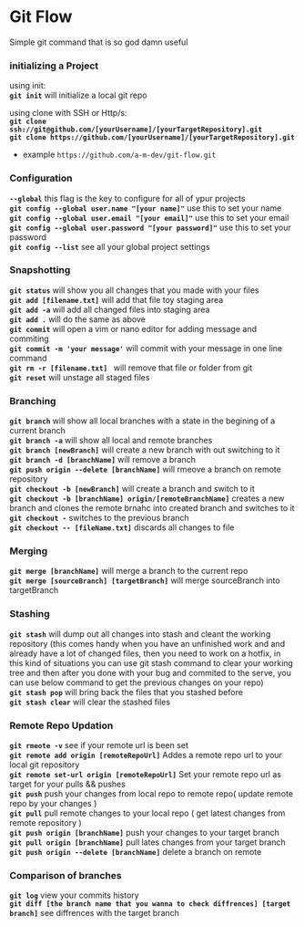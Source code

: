 # Git Flow
Simple git command that is so god damn useful



### initializing a Project
using init:  
**`git init`** will initialize a local git repo

using clone with SSH or Http/s:  
**`git clone ssh://git@github.com/[yourUsername]/[yourTargetRepository].git`**    
**`git clone https://github.com/[yourUsername]/[yourTargetRepository].git`**  
* example `https://github.com/a-m-dev/git-flow.git`  



### Configuration
**`--global`** this flag is the key to configure for all of ypur projects  
**`git config --global user.name "[your name]"`** use this to set your name  
**`git config --global user.email "[your email]"`** use this to set your email  
**`git config --global user.password "[your password]"`** use this to set your password  
**`git config --list`** see all your global project settings  




### Snapshotting
**`git status`** will show you all changes that you made with your files  
**`git add [filename.txt]`** will add that file toy staging area   
**`git add -a`** will add all changed files into staging area  
**`git add .`** will do the same as above   
**`git commit`** will open a vim or nano editor for adding message and commiting  
**`git commit -m 'your message'`** will commit with your message in one line command   
**`git rm -r [filename.txt] `** will remove that file or folder from git    
**`git reset`** will unstage all staged files  





### Branching 
**`git branch`** will show all local branches with a state in the begining of a current branch   
**`git branch -a`** will show all local and remote branches   
**`git branch [newBranch]`** will create a new branch with out switching to it    
**`git branch -d [branchName]`** will remove a branch    
**`git push origin --delete [branchName]`** will rmeove a branch on remote repository    
**`git checkout -b [newBranch]`** will create a branch and switch to it    
**`git checkout -b [branchName] origin/[remoteBranchName]`** creates a new branch and clones the remote brnahc into created branch and switches to it    
**`git checkout -`** switches to the previous branch    
**`git checkout -- [fileName.txt]`** discards all changes to file    





### Merging
**`git merge [branchName]`** will merge a branch to the current repo   
**`git merge [sourceBranch] [targetBranch]`** will merge sourceBranch into targetBranch  




### Stashing
**`git stash`** will dump out all changes into stash and cleant the working repository
(this comes handy when you have an unfinished work and and already have a lot of changed files, then you need to work on a hotfix, in this kind of situations you can use git stash command to clear your working tree and then after you done with your bug and commited to the serve, you can use below command to get the previous changes on your repo)   
**`git stash pop`** will bring back the files that you stashed before   
**`git stash clear`** will clear the stashed files   




### Remote Repo Updation
**`git rmeote -v`** see if your remote url is been set  
**`git remote add origin [remoteRepoUrl]`** Addes a remote repo url to your local git repository   
**`git remote set-url origin [remoteRepoUrl]`** Set your remote repo url as target for your pulls && pushes  
**`git push`** push your changes from local repo to remote repo( update remote repo by your changes )    
**`git pull`** pull remote changes to your local repo ( get latest changes from remote repository )  
**`git push origin [branchName]`** push your changes to your target branch  
**`git pull origin [branchName]`** pull lates changes from your target branch  
**`git push origin --delete [branchName]`** delete a branch on remote  


### Comparison of branches
**`git log`** view your commits history  
**`git diff [the branch name that you wanna to check diffrences] [target branch]`** see diffrences with the target branch  

